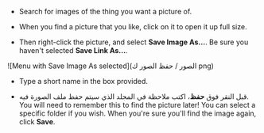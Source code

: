 - Search for images of the thing you want a picture of.

- When you find a picture that you like, click on it to open it up full size.

- Then right-click the picture, and select **Save Image As...**. Be sure you haven't selected **Save Link As...**.

![Menu with Save Image As selected](الصور / حفظ الصور ك png)

- Type a short name in the box provided.

- قبل النقر فوق **حفظ**، اكتب ملاحظة في المجلد الذي سيتم حفظ ملف الصورة فيه. You will need to remember this to find the picture later! You can select a specific folder if you wish. When you're sure you'll find the image again, click **Save**.